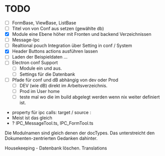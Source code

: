 # TODO

- [ ] FormBase, ViewBase, ListBase
- [ ] Titel von von Conf aus setzen (gewählte db)
- [x] Module eine Ebene höher mit Fronten und backend Verzeichnissen
- [ ] Message-Ipc
- [ ] Realtional pouch Integration über Setting in conf / System
- [x] Header Buttons actions ausführen lassen
- [ ] Laden der Beispieldaten …
- [ ] Electron conf Support
  - [ ] Module ein und aus.
  - [ ] Settings für die Datenbank
- [ ] Pfade für conf und dB abhängig von dev oder Prod
  - [ ] DEV (wie dB) direkt im Arbeitsverzeichnis.  
  - [ ] Prod im User home
  - [ ] teste mal wo die im build abgelegt werden wenn nix weiter definiert ist.

- property für ipc calls: target / source :
- Meist ist das gleich
- ? IPC_MessageTool.ts, IPC_FormTool.ts

Die Modulnamen sind gleich denen der docTypes. Das unterstreicht den Dokumenten-zentrierten Gedanken dahinter.

Housekeeping - Datenbank löschen.
Translations
